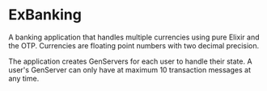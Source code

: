 # ExBanking

A banking application that handles multiple currencies using pure Elixir and the OTP.
Currencies are floating point numbers with two decimal precision.

The application creates GenServers for each user to handle their state.
A user's GenServer can only have at maximum 10 transaction messages at any time.
